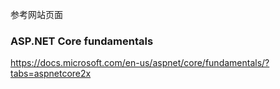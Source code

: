 参考网站页面


### ASP.NET Core fundamentals
https://docs.microsoft.com/en-us/aspnet/core/fundamentals/?tabs=aspnetcore2x

